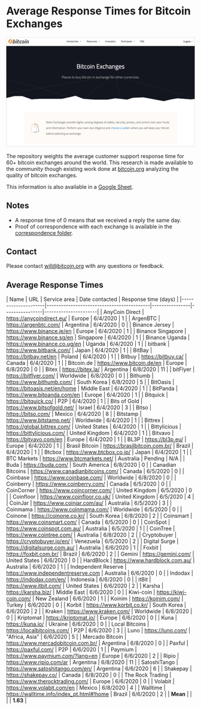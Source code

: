 # Average Response Times for Bitcoin Exchanges

![bitcoin_exchanges](bitcoin_exchanges.png)

The repository weights the average customer support response time for 60+
bitcoin exchanges around the world. This research is made available to the
community though existing work done at [bitcoin.org](https://bitcoin.org/)
analyzing the quality of bitcoin exchanges.

This information is also available in a [Google Sheet](https://docs.google.com/spreadsheets/d/1k90K6aCj9MMQZjDoMbQsG5_B7MZ4YHkCg_gmtP1G_ag/edit?usp=sharing).

## Notes

+ A response time of 0 means that we received a reply the same day.
+ Proof of correspondence with each exchange is available in the [correspondence folder](https://github.com/wbnns/average-response-time-bitcoin-exchanges/tree/master/correspondence).

## Contact

Please contact [will@bitcoin.org](mailto:will@bitcoin.org) with any questions or
feedback.

## Average Response Times

| Name                | URL                                       | Service area
| Date contacted | Response time (days) | 
|---------------------|-------------------------------------------|----------------|----------------|----------------------| 
| AnyCoin Direct      | https://anycoindirect.eu/                 | Europe
| 6/4/2020       | 1                    | 
| ArgenBTC            | https://argenbtc.com/                     | Argentina
| 6/4/2020       | 0                    | 
| Binance Jersey      | https://www.binance.je/en                 | Europe
| 6/4/2020       | 1                    | 
| Binance Singapore   | https://www.binance.sg/en                 | Singapore
| 6/4/2020       | 1                    | 
| Binance Uganda      | https://www.binance.co.ug/en              | Uganda
| 6/4/2020       | 1                    | 
| bitbank             | https://www.bitbank.com/                  | Japan
| 6/4/2020       | 1                    | 
| BitBay              | https://bitbay.net/en                     | Poland
| 6/4/2020       | 1                    | 
| Bitbuy              | https://bitbuy.ca/                        | Canada
| 6/4/2020       | 1                    | 
| Bitcoin.de          | https://www.bitcoin.de/en                 | Europe
| 6/8/2020       | 0                    | 
| Bitex               | https://bitex.la/                         | Argentina
| 6/8/2020       | 11                   | 
| bitFlyer            | https://bitflyer.com/                     | Worldwide
| 6/8/2020       | 0                    | 
| Bithumb             | https://www.bithumb.com/                  | South Korea
| 6/8/2020       | 5                    | 
| BitOasis            | https://bitoasis.net/en/home              | Middle East
| 6/4/2020       | 1                    | 
| BitPanda            | https://www.bitpanda.com/en               | Europe
| 6/4/2020       | 1                    | 
| Bitquick            | https://bitquick.co/                      | P2P
| 6/4/2020       | 1                    | 
| Bits of Gold        | https://www.bitsofgold.net/               | Israel
| 6/4/2020       | 3                    | 
| Bitso               | https://bitso.com/                        | Mexico
| 6/4/2020       | 8                    | 
| Bitstamp            | https://www.bitstamp.net/                 | Worldwide
| 6/4/2020       | 1                    | 
| Bittrex             | https://global.bittrex.com/               | United
States  | 6/4/2020       | 1                    | 
| Bittylicious        | https://bittylicious.com/                 | United
Kingdom | 6/4/2020       | 1                    | 
| Bitvavo             | https://bitvavo.com/en                    | Europe
| 6/4/2020       | 1                    | 
| BL3P                | https://bl3p.eu/                          | Europe
| 6/4/2020       | 1                    | 
| Brasil Bitcoin      | https://brasilbitcoin.com.br/             | Brazil
| 6/4/2020       | 1                    | 
| Btcbox              | https://www.btcbox.co.jp/                 | Japan
| 6/4/2020       | 1                    | 
| BTC Markets         | https://www.btcmarkets.net/               | Australia
| Pending        | N/A                  | 
| Buda                | https://buda.com/                         | South
America  | 6/8/2020       | 0                    | 
| Canadian Bitcoins   | https://www.canadianbitcoins.com/         | Canada
| 6/5/2020       | 0                    | 
| Coinbase            | https://www.coinbase.com/                 | Worldwide
| 6/8/2020       | 0                    | 
| Coinberry           | https://www.coinberry.com/                | Canada
| 6/5/2020       | 0                    | 
| CoinCorner          | https://www.coincorner.com/               | United
Kingdom | 6/5/2020       | 0                    | 
| Coinfloor           | https://www.coinfloor.co.uk/              | United
Kingdom | 6/5/2020       | 4                    | 
| CoinJar             | https://www.coinjar.com/au/               | Australia
| 6/5/2020       | 3                    | 
| Coinmama            | https://www.coinmama.com/                 | Worldwide
| 6/5/2020       | 0                    | 
| Coinone             | https://coinone.co.kr/                    | South Korea
| 6/8/2020       | 2                    | 
| Coinsmart           | https://www.coinsmart.com/                | Canada
| 6/5/2020       | 0                    | 
| CoinSpot            | https://www.coinspot.com.au/              | Australia
| 6/5/2020       | 1                    | 
| CoinTree            | https://www.cointree.com/                 | Australia
| 6/8/2020       | 2                    | 
| Cryptobuyer         | https://cryptobuyer.io/en/                | Venezuela
| 6/5/2020       | 2                    | 
| Digital Surge       | https://digitalsurge.com.au/              | Australia
| 6/6/2020       | 1                    | 
| Foxbit              | https://foxbit.com.br/                    | Brazil
| 6/6/2020       | 2                    | 
| Gemini              | https://gemini.com/                       | United
States  | 6/6/2020       | 0                    | 
| HardBlock           | https://www.hardblock.com.au/             | Australia
| 6/6/2020       | 1                    | 
| Independent Reserve | https://www.independentreserve.com        | Australia
| 6/6/2020       | 0                    | 
| Indodax             | https://indodax.com/en/                   | Indonesia
| 6/6/2020       | 0                    | 
| itBit               | https://www.itbit.com/                    | United
States  | 6/6/2020       | 2                    | 
| Karsha              | https://karsha.biz/                       | Middle East
| 6/6/2020       | 0                    | 
| Kiwi-coin           | https://kiwi-coin.com/                    | New Zealand
| 6/6/2020       | 1                    | 
| Koinim              | https://koinim.com/                       | Turkey
| 6/6/2020       | 0                    | 
| Korbit              | https://www.korbit.co.kr/                 | South Korea
| 6/6/2020       | 2                    | 
| Kraken              | https://www.kraken.com/                   | Worldwide
| 6/8/2020       | 0                    | 
| Kriptomat           | https://kriptomat.io/                     | Europe
| 6/6/2020       | 0                    | 
| Kuna                | https://kuna.io/                          | Ukraine
| 6/6/2020       | 0                    | 
| Local Bitcoins      | https://localbitcoins.com/                | P2P
| 6/6/2020       | 3                    | 
| Luno                | https://luno.com/                         | "Africa,
Asia" | 6/6/2020       | 5                    | 
| Mercado Bitcoin     | https://www.mercadobitcoin.com.br/        | Argentina
| 6/8/2020       | 0                    | 
| Paxful              | https://paxful.com/                       | P2P
| 6/6/2020       | 1                    | 
| Paymium             | https://www.paymium.com/?lang=en          | Europe
| 6/6/2020       | 2                    | 
| Ripio               | https://www.ripio.com/ar                  | Argentina
| 6/8/2020       | 11                   | 
| SatoshiTango        | https://www.satoshitango.com/en/          | Argentina
| 6/6/2020       | 6                    | 
| Shakepay            | https://shakepay.co/                      | Canada
| 6/8/2020       | 0                    | 
| The Rock Trading    | https://www.therocktrading.com/           | Europe
| 6/6/2020       | 0                    | 
| Volabit             | https://www.volabit.com/en                | Mexico
| 6/8/2020       | 4                    | 
| Walltime            | https://walltime.info/index_pt.html#!home | Brazil
| 6/6/2020       | 2                    | 
| **Mean**                |                                           |
|                | **1.63**                 | 

